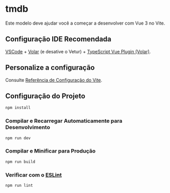 # tmdb

Este modelo deve ajudar você a começar a desenvolver com Vue 3 no Vite.

## Configuração IDE Recomendada

[VSCode](https://code.visualstudio.com/) + [Volar](https://marketplace.visualstudio.com/items?itemName=Vue.volar) (e desative o Vetur) + [TypeScript Vue Plugin (Volar)](https://marketplace.visualstudio.com/items?itemName=Vue.vscode-typescript-vue-plugin).

## Personalize a configuração

Consulte [Referência de Configuração do Vite](https://vitejs.dev/config/).

## Configuração do Projeto

```sh
npm install
```

### Compilar e Recarregar Automaticamente para Desenvolvimento

```sh
npm run dev
```

### Compilar e Minificar para Produção

```sh
npm run build
```

### Verificar com o [ESLint](https://eslint.org/)

```sh
npm run lint
```